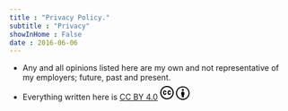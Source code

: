 ```yaml
---
title : "Privacy Policy."
subtitle : "Privacy"
showInHome : False
date : 2016-06-06
---
```


* Any and all opinions listed here are my own and not representative of my employers; future, past and present.
* Everything written here is <a href="http://creativecommons.org/licenses/by/4.0/?ref=chooser-v1" target="_blank" rel="license noopener noreferrer">CC BY 4.0</a><svg width="32px" height="32px" viewBox="0 0 32 26"><path d="M 16 4 C 9.382813 4 4 9.382813 4 16 C 4 22.617188 9.382813 28 16 28 C 22.617188 28 28 22.617188 28 16 C 28 9.382813 22.617188 4 16 4 Z M 16 6 C 21.535156 6 26 10.464844 26 16 C 26 21.535156 21.535156 26 16 26 C 10.464844 26 6 21.535156 6 16 C 6 10.464844 10.464844 6 16 6 Z M 12 12 C 10.355469 12 9 13.355469 9 15 L 9 17 C 9 18.644531 10.355469 20 12 20 C 13.644531 20 15 18.644531 15 17 L 13 17 C 13 17.566406 12.566406 18 12 18 C 11.433594 18 11 17.566406 11 17 L 11 15 C 11 14.433594 11.433594 14 12 14 C 12.566406 14 13 14.433594 13 15 L 15 15 C 15 13.355469 13.644531 12 12 12 Z M 20 12 C 18.355469 12 17 13.355469 17 15 L 17 17 C 17 18.644531 18.355469 20 20 20 C 21.644531 20 23 18.644531 23 17 L 21 17 C 21 17.566406 20.566406 18 20 18 C 19.433594 18 19 17.566406 19 17 L 19 15 C 19 14.433594 19.433594 14 20 14 C 20.566406 14 21 14.433594 21 15 L 23 15 C 23 13.355469 21.644531 12 20 12 Z"/></svg><svg width="30px" height="30px" viewBox="3 0 32 26"><path d="M 16 3 C 8.8545455 3 3 8.8545455 3 16 C 3 23.145455 8.8545455 29 16 29 C 23.145455 29 29 23.145455 29 16 C 29 8.8545455 23.145455 3 16 3 z M 16 5 C 22.054545 5 27 9.9454545 27 16 C 27 22.054545 22.054545 27 16 27 C 9.9454545 27 5 22.054545 5 16 C 5 9.9454545 9.9454545 5 16 5 z M 16 8 C 14.9 8 14 8.9 14 10 C 14 11.1 14.9 12 16 12 C 17.1 12 18 11.1 18 10 C 18 8.9 17.1 8 16 8 z M 16 13 C 14.3 13 13 14.3 13 16 L 13 19 L 14 20 L 14 24 L 18 24 L 18 20 L 19 19 L 19 16 C 19 14.3 17.7 13 16 13 z"/></svg>
